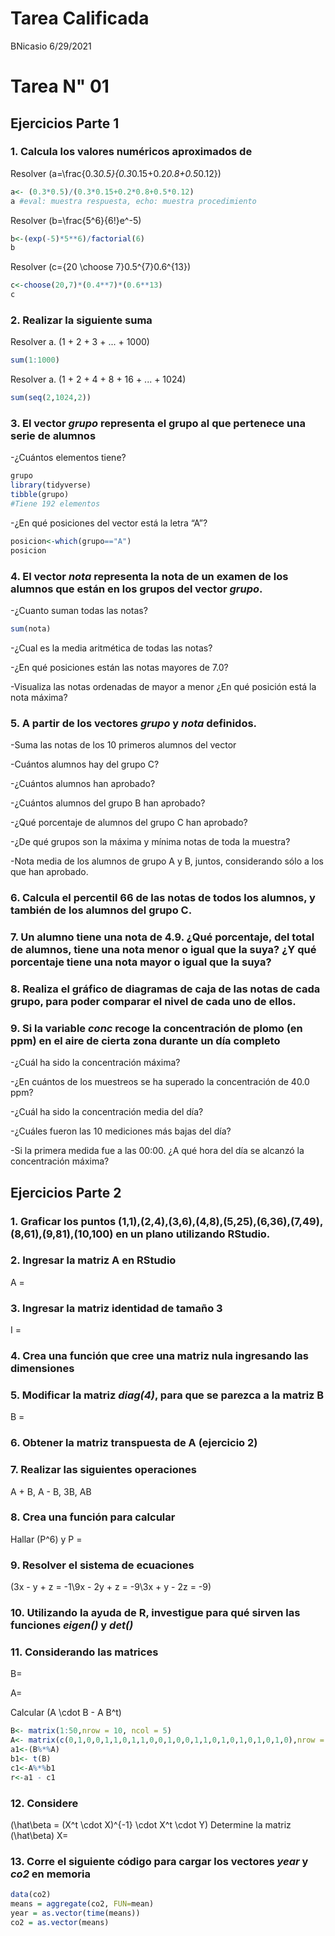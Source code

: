 Tarea Calificada
================
BNicasio
6/29/2021

# Tarea N" 01

## Ejercicios Parte 1

### 1\. Calcula los valores numéricos aproximados de

Resolver \(a=\frac{0.3*0.5}{0.3*0.15+0.2*0.8+0.5*0.12}\)

``` r
a<- (0.3*0.5)/(0.3*0.15+0.2*0.8+0.5*0.12)
a #eval: muestra respuesta, echo: muestra procedimiento
```

Resolver \(b=\frac{5^6}{6!}e^-5\)

``` r
b<-(exp(-5)*5**6)/factorial(6)
b
```

Resolver \(c={20 \choose 7}0.5^{7}0.6^{13}\)

``` r
c<-choose(20,7)*(0.4**7)*(0.6**13)
c
```

### 2\. Realizar la siguiente suma

Resolver a. \(1 + 2 + 3 + ... + 1000\)

``` r
sum(1:1000)
```

Resolver a. \(1 + 2 + 4 + 8 + 16 + ... + 1024\)

``` r
sum(seq(2,1024,2))
```

### 3\. El vector *grupo* representa el grupo al que pertenece una serie de alumnos

\-¿Cuántos elementos tiene?

``` r
grupo
library(tidyverse)
tibble(grupo)
#Tiene 192 elementos
```

\-¿En qué posiciones del vector está la letra “A”?

``` r
posicion<-which(grupo=="A")  
posicion
```

### 4\. El vector *nota* representa la nota de un examen de los alumnos que están en los grupos del vector *grupo*.

\-¿Cuanto suman todas las notas?

``` r
sum(nota) 
```

\-¿Cual es la media aritmética de todas las notas?

\-¿En qué posiciones están las notas mayores de 7.0?

\-Visualiza las notas ordenadas de mayor a menor ¿En qué posición está
la nota máxima?

### 5\. A partir de los vectores *grupo* y *nota* definidos.

\-Suma las notas de los 10 primeros alumnos del vector

\-Cuántos alumnos hay del grupo C?

\-¿Cuántos alumnos han aprobado?

\-¿Cuántos alumnos del grupo B han aprobado?

\-¿Qué porcentaje de alumnos del grupo C han aprobado?

\-¿De qué grupos son la máxima y mínima notas de toda la muestra?

\-Nota media de los alumnos de grupo A y B, juntos, considerando sólo a
los que han aprobado.

### 6\. Calcula el percentil 66 de las notas de todos los alumnos, y también de los alumnos del grupo C.

### 7\. Un alumno tiene una nota de 4.9. ¿Qué porcentaje, del total de alumnos, tiene una nota menor o igual que la suya? ¿Y qué porcentaje tiene una nota mayor o igual que la suya?

### 8\. Realiza el gráfico de diagramas de caja de las notas de cada grupo, para poder comparar el nivel de cada uno de ellos.

### 9\. Si la variable *conc* recoge la concentración de plomo (en ppm) en el aire de cierta zona durante un día completo

\-¿Cuál ha sido la concentración máxima?

\-¿En cuántos de los muestreos se ha superado la concentración de 40.0
ppm?

\-¿Cuál ha sido la concentración media del día?

\-¿Cuáles fueron las 10 mediciones más bajas del día?

\-Si la primera medida fue a las 00:00. ¿A qué hora del día se alcanzó
la concentración máxima?

## Ejercicios Parte 2

### 1\. Graficar los puntos (1,1),(2,4),(3,6),(4,8),(5,25),(6,36),(7,49),(8,61),(9,81),(10,100) en un plano utilizando RStudio.

### 2\. Ingresar la matriz A en RStudio

A =

### 3\. Ingresar la matriz identidad de tamaño 3

I =

### 4\. Crea una función que cree una matriz nula ingresando las dimensiones

### 5\. Modificar la matriz *diag(4)*, para que se parezca a la matriz B

B =

### 6\. Obtener la matriz transpuesta de A (ejercicio 2)

### 7\. Realizar las siguientes operaciones

A + B, A - B, 3B, AB

### 8\. Crea una función para calcular

Hallar \(P^6\) y P =

### 9\. Resolver el sistema de ecuaciones

\(3x - y + z = -1\\9x - 2y + z = -9\\3x + y - 2z = -9\)

### 10\. Utilizando la ayuda de R, investigue para qué sirven las funciones *eigen()* y *det()*

### 11\. Considerando las matrices

B=

A=

Calcular \(A \cdot B - A B^t\)

``` r
B<- matrix(1:50,nrow = 10, ncol = 5)
A<- matrix(c(0,1,0,0,1,1,0,1,1,0,0,1,0,0,1,1,0,1,0,1,0,1,0,1,0),nrow = 5,ncol = 5)
a1<-(B%*%A)
b1<- t(B)
c1<-A%*%b1
r<-a1 - c1
```

### 12\. Considere

\(\hat\beta = (X^t \cdot X)^{-1} \cdot X^t \cdot Y\) Determine la matriz
\(\hat\beta\) X=

### 13\. Corre el siguiente código para cargar los vectores *year* y *co2* en memoria

``` r
data(co2)
means = aggregate(co2, FUN=mean)
year = as.vector(time(means))
co2 = as.vector(means)
```
